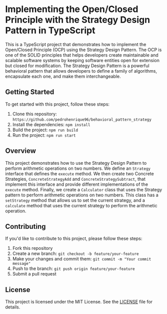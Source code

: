 # Implementing the Open/Closed Principle with the Strategy Design Pattern in TypeScript

This is a TypeScript project that demonstrates how to implement the Open/Closed Principle (OCP) using the Strategy Design Pattern. The OCP is one of the SOLID principles that helps developers create maintainable and scalable software systems by keeping software entities open for extension but closed for modification. The Strategy Design Pattern is a powerful behavioral pattern that allows developers to define a family of algorithms, encapsulate each one, and make them interchangeable.

## Getting Started

To get started with this project, follow these steps:

1. Clone this repository: `https://github.com/pedrohenrique96/behavioral_pattern_strategy`
2. Install the dependencies: `npm install`
3. Build the project: `npm run build`
4. Run the project: `npm run start`

## Overview

This project demonstrates how to use the Strategy Design Pattern to perform arithmetic operations on two numbers. We define an `Strategy` interface that defines the `execute` method. We then create two Concrete Strategies, `ConcreteStrategyAdd` and `ConcreteStrategySubtract`, that implement this interface and provide different implementations of the `execute` method. Finally, we create a `Calculator` class that uses the Strategy pattern to perform arithmetic operations on two numbers. This class has a `setStrategy` method that allows us to set the current strategy, and a `calculate` method that uses the current strategy to perform the arithmetic operation.

## Contributing

If you'd like to contribute to this project, please follow these steps:

1. Fork this repository
2. Create a new branch: `git checkout -b feature/your-feature`
3. Make your changes and commit them: `git commit -m "Your commit message"`
4. Push to the branch: `git push origin feature/your-feature`
5. Submit a pull request

## License

This project is licensed under the MIT License. See the [LICENSE](LICENSE) file for details.
